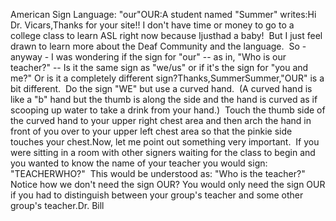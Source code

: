 American Sign Language: "our"OUR:A 
			student named "Summer" writes:Hi Dr. Vicars,Thanks for your site!! I don't have time or money to go to a 
				college class to learn ASL right now because Ijusthad 
				a baby!  But I just feel drawn to learn more about the Deaf 
				Community and the language.  So - anyway - I was wondering if 
				the sign for "our" -- as in, 
				"Who is our teacher?" -- Is it the same 
				sign as "we/us" or if it's the sign for "you and me?" Or is 
				it a completely different sign?Thanks,SummerSummer,"OUR" is a bit different.  Do the sign "WE" but use a curved hand.  (A 
		curved hand is like a "b" hand but the thumb is along the side and the 
		hand is curved as if scooping up water to take a drink from your hand.)  
		Touch the thumb side of the curved hand to your upper right chest area 
		and then arch the hand in front of you over to your upper left chest 
		area so that the pinkie side touches your chest.Now, let me point out something very important.  If you were 
		sitting in a room with other signers waiting for the class to begin and 
		you wanted to know the name of your teacher you would sign: "TEACHERWHO?"  This would be understood as: "Who is the teacher?" 
		Notice how we don't need the sign OUR? You would only need the sign OUR 
		if you had to distinguish between your group's teacher and some other 
		group's teacher.Dr. Bill